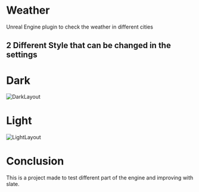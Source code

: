 # Weather
 Unreal Engine plugin to check the weather in different cities

## 2 Different Style that can be changed in the settings

# Dark

![DarkLayout](https://user-images.githubusercontent.com/23010885/194032541-dfe78a63-05b1-490b-b965-c14c894a5123.png)

# Light

![LightLayout](https://user-images.githubusercontent.com/23010885/194032584-de277909-fde8-4721-acb8-9eaa0c0a5732.png)

# Conclusion
This is a project made to test different part of the engine and improving with slate.

